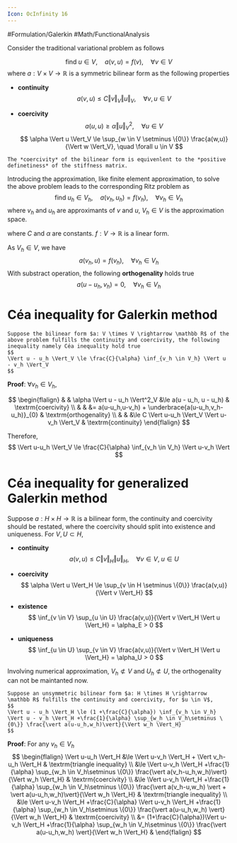 ```yaml
---
Icon: OcInfinity 16
---
```


#Formulation/Galerkin #Math/FunctionalAnalysis

Consider the traditional variational problem as follows

$$
\textrm{find} \; u \in V, \quad a(v,u) = f(v), \quad \forall v \in V
$$
where $a: V\times V\rightarrow \mathbb R$ is a symmetric bilinear form as the following properties

- **continuity**
$$
a(v,u) \le C \Vert v \Vert_V \Vert u \Vert_V, \quad \forall v, u \in V
$$

- **coercivity**
$$
a(u,u) \ge \alpha \Vert u \Vert_V^2, \quad \forall u \in V
$$
$$
\alpha \Vert u \Vert_V \le \sup_{w \in V \setminus \{0\}} \frac{a(w,u)}{\Vert w \Vert_V}, \quad \forall u \in V
$$

```ad-remark
The *coercivity* of the bilinear form is equivenlent to the *positive definetiness* of the stiffness matrix.
```

Introducing the approximation, like finite element approximation, to solve the above problem leads to the corresponding Ritz problem as
$$
\textrm{find} \; u_h \in V_h, \quad a(v_h,u_h) = f(v_h), \quad \forall v_h \in V_h
$$
where $v_h$ and $u_h$ are approximants of $v$ and $u$, $V_h \in V$ is the approximation space.

where $C$ and $\alpha$ are constants. $f: V\rightarrow \mathbb R$ is a linear form.

As $V_h \in V$, we have
$$
a(v_h,u) = f(v_h), \quad \forall v_h \in V_h
$$
With substract operation, the following **orthogenality** holds true
$$
a(u - u_h, v_h) = 0, \quad \forall v_h \in V_h
$$

# Céa inequality for Galerkin method
```ad-theorem
Suppose the bilinear form $a: V \times V \rightarrow \mathbb R$ of the above problem fulfills the continuity and coercivity, the following inequality namely Céa inequality hold true
$$
\Vert u - u_h \Vert_V \le \frac{C}{\alpha} \inf_{v_h \in V_h} \Vert u - v_h \Vert_V
$$
```
**Proof**:
$\forall v_h \in V_h$,

$$
\begin{flalign}
 & & \alpha \Vert u - u_h \Vert^2_V &\le a(u - u_h, u - u_h) & \textrm{coercivity} \\
 & & &= a(u-u_h,u-v_h) + \underbrace{a(u-u_h,v_h-u_h)}_{0} & \textrm{orthogenality} \\
 & & &\le C \Vert u-u_h \Vert_V \Vert u-v_h \Vert_V & \textrm{continuity}
\end{flalign}
$$

Therefore,
$$
\Vert u-u_h \Vert_V \le \frac{C}{\alpha} \inf_{v_h \in V_h} \Vert u-v_h \Vert
$$

# Céa inequality for generalized Galerkin method
Suppose $a: H \times H \rightarrow \mathbb R$ is a bilinear form, the continuity and coercivity should be restated, where the coercivity should split into existence and uniqueness. For $V,U \subset H$,

- **continuity**
$$
a(v,u) \le C \Vert v \Vert_H \Vert u \Vert_H, \quad \forall v \in V, \; u \in U
$$

- **coercivity**
$$
\alpha \Vert u \Vert_H \le \sup_{v \in H \setminus \{0\}} \frac{a(v,u)}{\Vert v \Vert_H}
$$

- **existence**
$$
\inf_{v \in V} \sup_{u \in U} \frac{a(v,u)}{\Vert v \Vert_H \Vert u \Vert_H} = \alpha_E > 0
$$

- **uniqueness**
$$
\inf_{u \in U} \sup_{v \in V} \frac{a(v,u)}{\Vert v \Vert_H \Vert u \Vert_H} = \alpha_U > 0
$$

Involving numerical approximation, $V_h ⊄ V$ and $U_h ⊄ U$, the orthogenality can not be maintanted now.

```ad-theorem
Suppose an unsymmetric bilinear form $a: H \times H \rightarrow \mathbb R$ fulfills the continuity and coercivity, for $u \in V$,
$$
\Vert u - u_h \Vert_H \le (1 +\frac{C}{\alpha}) \inf_{v_h \in V_h} \Vert u - v_h \Vert_H +\frac{1}{\alpha} \sup_{w_h \in V_h\setminus \{0\}} \frac{\vert a(u-u_h,w_h)\vert}{\Vert w_h \Vert_H}
$$
```
**Proof**:
For any $v_h \in V_h$
$$
\begin{flalign}
 \Vert u-u_h \Vert_H &\le \Vert u-v_h \Vert_H + \Vert v_h-u_h \Vert_H & \textrm{triangle inequality} \\
 &\le \Vert u-v_h \Vert_H +\frac{1}{\alpha} \sup_{w_h \in V_h\setminus \{0\}} \frac{\vert a(v_h-u_h,w_h)\vert}{\Vert w_h \Vert_H} & \textrm{coercivity} \\
 &\le \Vert u-v_h \Vert_H +\frac{1}{\alpha} \sup_{w_h \in V_h\setminus \{0\}} \frac{\vert a(v_h-u,w_h) \vert + \vert a(u-u_h,w_h)\vert}{\Vert w_h \Vert_H} & \textrm{triangle inequality} \\
 &\le \Vert u-v_h \Vert_H +\frac{C}{\alpha} \Vert u-v_h \Vert_H +\frac{1}{\alpha} \sup_{w_h \in V_h\setminus \{0\}} \frac{\vert a(u-u_h,w_h) \vert}{\Vert w_h \Vert_H} & \textrm{coercivity} \\
 &= (1+\frac{C}{\alpha})\Vert u-v_h \Vert_H +\frac{1}{\alpha} \sup_{w_h \in V_h\setminus \{0\}} \frac{\vert a(u-u_h,w_h) \vert}{\Vert w_h \Vert_H} & 
\end{flalign}
$$
